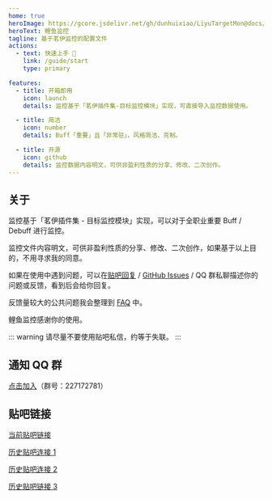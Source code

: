 ```yaml
---
home: true
heroImage: https://gcore.jsdelivr.net/gh/dunhuixiao/LiyuTargetMon@docs/image/home.jpg
heroText: 鲤鱼监控
tagline: 基于茗伊监控的配置文件
actions:
  - text: 快速上手 🍻
    link: /guide/start
    type: primary

features:
  - title: 开箱即用
    icon: launch
    details: 监控基于「茗伊插件集-目标监控模块」实现，可直接导入监控数据使用。

  - title: 简洁
    icon: number
    details: Buff「重要」且「非常驻」，风格简洁、克制。

  - title: 开源
    icon: github
    details: 监控数据内容明文，可供非盈利性质的分享、修改、二次创作。
---
```


## 关于

监控基于「茗伊插件集 - 目标监控模块」实现，可以对于全职业重要 Buff / Debuff 进行监控。

监控文件内容明文，可供非盈利性质的分享、修改、二次创作，如果基于以上目的，不用寻求我的同意。

如果在使用中遇到问题，可以在[贴吧回复](https://tieba.baidu.com/p/6470946492?see_lz=1) / [GitHub Issues](https://github.com/dunhuixiao/LiyuTargetMon/issues) / QQ 群私聊描述你的问题或反馈，看到后会给你回复。

反馈量较大的公共问题我会整理到 [FAQ](faq.md) 中。

鲤鱼监控感谢你的使用。

::: warning
请尽量不要使用贴吧私信，约等于失联。
:::

## 通知 QQ 群

[点击加入](https://jq.qq.com/?_wv=1027&k=jmw5fLpn)（群号：227172781）

## 贴吧链接

[当前贴吧链接](https://tieba.baidu.com/p/6470946492?see_lz=1)

[历史贴吧连接 1](https://tieba.baidu.com/p/5464592160?see_lz=1)

[历史贴吧连接 2](https://tieba.baidu.com/p/5314050246?see_lz=1)

[历史贴吧链接 3](https://tieba.baidu.com/p/6323130138?pn=1)
